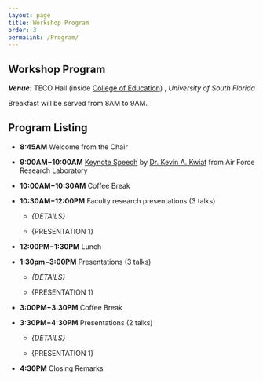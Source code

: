 ```yaml
---
layout: page
title: Workshop Program
order: 3
permalink: /Program/
---
```

## Workshop Program

_**Venue:**_ TECO Hall (inside [College of Education](https://www.google.com/maps/place/College+of+Education/@28.0603106,-82.41124,18.07z/data=!4m5!3m4!1s0x0:0x10ed4512600474b0!8m2!3d28.0606659!4d-82.4106286))
, _University of South Florida_

Breakfast will be served from 8AM to 9AM.
	
## Program Listing
    
+ **8:45AM** Welcome from the Chair
+ **9:00AM&minus;10:00AM** [Keynote Speech](#keynote) by [Dr. Kevin A. Kwiat](https://www.csiac.org/person/dr-kevin-a-kwiat/) from Air Force Research Laboratory
+ **10:00AM&minus;10:30AM** Coffee Break
+ **10:30AM&minus;12:00PM** Faculty research presentations (3 talks)

    - _{DETAILS}_
    
    - {PRESENTATION 1}
+ **12:00PM&minus;1:30PM** Lunch
+ **1:30pm&minus;3:00PM** Presentations (3 talks)

	- _{DETAILS}_
	
	- {PRESENTATION 1}</li>
+ **3:00PM&minus;3:30PM** Coffee Break
+ **3:30PM&minus;4:30PM** Presentations (2 talks)

    - _{DETAILS}_
    
	- {PRESENTATION 1}
+ **4:30PM** Closing Remarks
